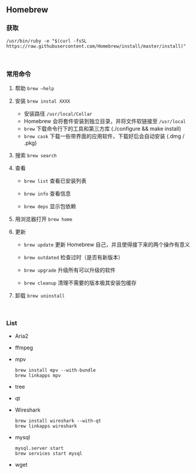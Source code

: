 ## Homebrew

### 获取

`/usr/bin/ruby -e "$(curl -fsSL https://raw.githubusercontent.com/Homebrew/install/master/install)"`

<br>

### 常用命令

1. 帮助 `brew –help`

2. 安装 `brew instal XXXX`

    * 安装路径 `/usr/local/Cellar`
    * Homebrew 会将套件安装到独立目录，并将文件软链接至 `/usr/local`
    * `brew` 下载命令行下的工具和第三方库 (./configure && make install)
    * `brew cask` 下载一些带界面的应用软件，下载好后会自动安装 (.dmg / .pkg)

3. 搜索 `brew search`

4. 查看

    * `brew list` 查看已安装列表
    
    * `brew info` 查看信息
    
    * `brew deps` 显示包依赖

5. 用浏览器打开 `brew home`

6. 更新

    * `brew update` 更新 Homebrew 自己，并且使得接下来的两个操作有意义
    
    * `brew outdated` 检查过时（是否有新版本）

    * `brew upgrade` 升级所有可以升级的软件
    
    * `brew cleanup` 清理不需要的版本极其安装包缓存

7. 卸载 `brew uninstall`


<br>

### List

* Aria2

* ffmpeg

* mpv

    ```
    brew install mpv --with-bundle
    brew linkapps mpv
    ```


* tree

* qt

* Wireshark

    ```
    brew install wireshark --with-qt
    brew linkapps wireshark
    ```


* mysql

    ```
    mysql.server start
    brew services start mysql
    ```

* wget

